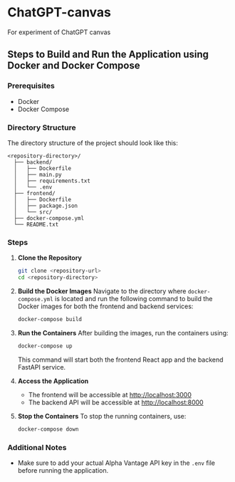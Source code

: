 # ChatGPT-canvas
For experiment of ChatGPT canvas

## Steps to Build and Run the Application using Docker and Docker Compose

### Prerequisites
- Docker
- Docker Compose

### Directory Structure
The directory structure of the project should look like this:
```
<repository-directory>/
  ├── backend/
  │   ├── Dockerfile
  │   ├── main.py
  │   ├── requirements.txt
  │   └── .env
  ├── frontend/
  │   ├── Dockerfile
  │   ├── package.json
  │   └── src/
  ├── docker-compose.yml
  └── README.txt
```

### Steps

1. **Clone the Repository**
   ```sh
   git clone <repository-url>
   cd <repository-directory>
   ```

2. **Build the Docker Images**
   Navigate to the directory where `docker-compose.yml` is located and run the following command to build the Docker images for both the frontend and backend services:
   ```sh
   docker-compose build
   ```

3. **Run the Containers**
   After building the images, run the containers using:
   ```sh
   docker-compose up
   ```
   This command will start both the frontend React app and the backend FastAPI service.

4. **Access the Application**
   - The frontend will be accessible at [http://localhost:3000](http://localhost:3000)
   - The backend API will be accessible at [http://localhost:8000](http://localhost:8000)

5. **Stop the Containers**
   To stop the running containers, use:
   ```sh
   docker-compose down
   ```

### Additional Notes
- Make sure to add your actual Alpha Vantage API key in the `.env` file before running the application.
